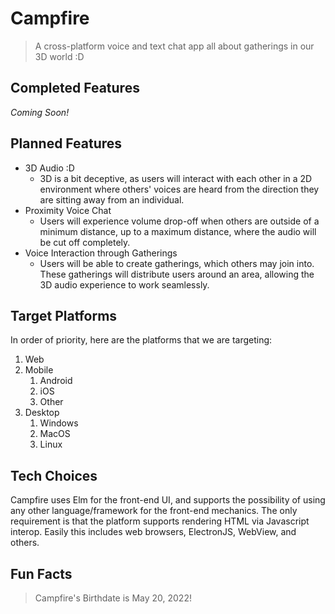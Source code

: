 # Campfire

> A cross-platform voice and text chat app all about gatherings in our 3D world :D


## Completed Features

*Coming Soon!*


## Planned Features

* 3D Audio :D
    * 3D is a bit deceptive, as users will interact with each other in a 2D environment where others' voices are heard from the direction they are sitting away from an individual.
* Proximity Voice Chat
    * Users will experience volume drop-off when others are outside of a minimum distance, up to a maximum distance, where the audio will be cut off completely.
* Voice Interaction through Gatherings
    * Users will be able to create gatherings, which others may join into. These gatherings will distribute users around an area, allowing the 3D audio experience to work seamlessly.


## Target Platforms

In order of priority, here are the platforms that we are targeting:
1. Web
2. Mobile
    1. Android
    2. iOS
    3. Other
3. Desktop
    1. Windows
    2. MacOS
    3. Linux


## Tech Choices

Campfire uses Elm for the front-end UI, and supports the possibility of using any other language/framework for the front-end mechanics.
The only requirement is that the platform supports rendering HTML via Javascript interop.
Easily this includes web browsers, ElectronJS, WebView, and others.


## Fun Facts

> Campfire's Birthdate is May 20, 2022!
